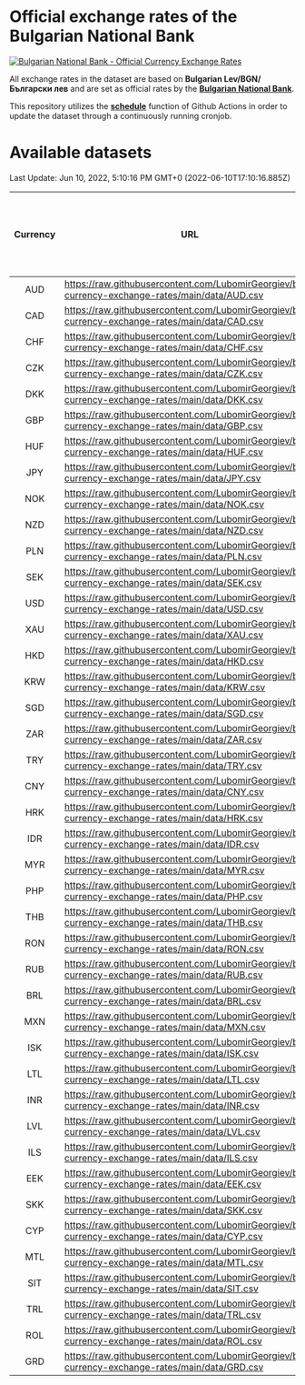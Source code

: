 # Official exchange rates of the Bulgarian National Bank

[![Bulgarian National Bank - Official Currency Exchange Rates](https://github.com/LubomirGeorgiev/bnb-currency-exchange-rates/actions/workflows/update-rates.yml/badge.svg?branch=main)](https://github.com/LubomirGeorgiev/bnb-currency-exchange-rates/actions/workflows/update-rates.yml)

All exchange rates in the dataset are based on **Bulgarian Lev/BGN/Български лев** and are set as official rates by the [**Bulgarian National Bank**](https://www.bnb.bg/Statistics/StExternalSector/StExchangeRates/StERForeignCurrencies/index.htm?toLang=_EN).

This repository utilizes the [**schedule**](https://docs.github.com/en/actions/reference/events-that-trigger-workflows) function of Github Actions in order to update the dataset through a continuously running cronjob.

# Available datasets

<!-- START LINKS (DO NOT EVER FU*ING DELETE THIS COMMENT FOR THE LOVE OF YOUR LIFE!!! IF YOU ARE CURIOS HOW IT WORKS, YOU CAN HAVE A LOOK AT ./src/updateReadme.ts) -->

Last Update: Jun 10, 2022, 5:10:16 PM GMT+0 (2022-06-10T17:10:16.885Z)

| Currency | URL                                                                                             | Number of records | Number of missing days that were filled in |
| :------: | ----------------------------------------------------------------------------------------------- | :---------------: | :----------------------------------------: |
|   AUD    | https://raw.githubusercontent.com/LubomirGeorgiev/bnb-currency-exchange-rates/main/data/AUD.csv |       8156        |                    2517                    |
|   CAD    | https://raw.githubusercontent.com/LubomirGeorgiev/bnb-currency-exchange-rates/main/data/CAD.csv |       8156        |                    2517                    |
|   CHF    | https://raw.githubusercontent.com/LubomirGeorgiev/bnb-currency-exchange-rates/main/data/CHF.csv |       8156        |                    2517                    |
|   CZK    | https://raw.githubusercontent.com/LubomirGeorgiev/bnb-currency-exchange-rates/main/data/CZK.csv |       8156        |                    2517                    |
|   DKK    | https://raw.githubusercontent.com/LubomirGeorgiev/bnb-currency-exchange-rates/main/data/DKK.csv |       8156        |                    2517                    |
|   GBP    | https://raw.githubusercontent.com/LubomirGeorgiev/bnb-currency-exchange-rates/main/data/GBP.csv |       8156        |                    2517                    |
|   HUF    | https://raw.githubusercontent.com/LubomirGeorgiev/bnb-currency-exchange-rates/main/data/HUF.csv |       8156        |                    2517                    |
|   JPY    | https://raw.githubusercontent.com/LubomirGeorgiev/bnb-currency-exchange-rates/main/data/JPY.csv |       8156        |                    2517                    |
|   NOK    | https://raw.githubusercontent.com/LubomirGeorgiev/bnb-currency-exchange-rates/main/data/NOK.csv |       8156        |                    2517                    |
|   NZD    | https://raw.githubusercontent.com/LubomirGeorgiev/bnb-currency-exchange-rates/main/data/NZD.csv |       8156        |                    2517                    |
|   PLN    | https://raw.githubusercontent.com/LubomirGeorgiev/bnb-currency-exchange-rates/main/data/PLN.csv |       8156        |                    2517                    |
|   SEK    | https://raw.githubusercontent.com/LubomirGeorgiev/bnb-currency-exchange-rates/main/data/SEK.csv |       8156        |                    2517                    |
|   USD    | https://raw.githubusercontent.com/LubomirGeorgiev/bnb-currency-exchange-rates/main/data/USD.csv |       8156        |                    2517                    |
|   XAU    | https://raw.githubusercontent.com/LubomirGeorgiev/bnb-currency-exchange-rates/main/data/XAU.csv |       8156        |                    2519                    |
|   HKD    | https://raw.githubusercontent.com/LubomirGeorgiev/bnb-currency-exchange-rates/main/data/HKD.csv |       7856        |                    2428                    |
|   KRW    | https://raw.githubusercontent.com/LubomirGeorgiev/bnb-currency-exchange-rates/main/data/KRW.csv |       7856        |                    2428                    |
|   SGD    | https://raw.githubusercontent.com/LubomirGeorgiev/bnb-currency-exchange-rates/main/data/SGD.csv |       7856        |                    2428                    |
|   ZAR    | https://raw.githubusercontent.com/LubomirGeorgiev/bnb-currency-exchange-rates/main/data/ZAR.csv |       7856        |                    2428                    |
|   TRY    | https://raw.githubusercontent.com/LubomirGeorgiev/bnb-currency-exchange-rates/main/data/TRY.csv |       6338        |                    1958                    |
|   CNY    | https://raw.githubusercontent.com/LubomirGeorgiev/bnb-currency-exchange-rates/main/data/CNY.csv |       6218        |                    1922                    |
|   HRK    | https://raw.githubusercontent.com/LubomirGeorgiev/bnb-currency-exchange-rates/main/data/HRK.csv |       6218        |                    1922                    |
|   IDR    | https://raw.githubusercontent.com/LubomirGeorgiev/bnb-currency-exchange-rates/main/data/IDR.csv |       6218        |                    1922                    |
|   MYR    | https://raw.githubusercontent.com/LubomirGeorgiev/bnb-currency-exchange-rates/main/data/MYR.csv |       6218        |                    1922                    |
|   PHP    | https://raw.githubusercontent.com/LubomirGeorgiev/bnb-currency-exchange-rates/main/data/PHP.csv |       6218        |                    1922                    |
|   THB    | https://raw.githubusercontent.com/LubomirGeorgiev/bnb-currency-exchange-rates/main/data/THB.csv |       6218        |                    1922                    |
|   RON    | https://raw.githubusercontent.com/LubomirGeorgiev/bnb-currency-exchange-rates/main/data/RON.csv |       6159        |                    1904                    |
|   RUB    | https://raw.githubusercontent.com/LubomirGeorgiev/bnb-currency-exchange-rates/main/data/RUB.csv |       6117        |                    1888                    |
|   BRL    | https://raw.githubusercontent.com/LubomirGeorgiev/bnb-currency-exchange-rates/main/data/BRL.csv |       5255        |                    1632                    |
|   MXN    | https://raw.githubusercontent.com/LubomirGeorgiev/bnb-currency-exchange-rates/main/data/MXN.csv |       5255        |                    1632                    |
|   ISK    | https://raw.githubusercontent.com/LubomirGeorgiev/bnb-currency-exchange-rates/main/data/ISK.csv |       5156        |                    1595                    |
|   LTL    | https://raw.githubusercontent.com/LubomirGeorgiev/bnb-currency-exchange-rates/main/data/LTL.csv |       5147        |                    1576                    |
|   INR    | https://raw.githubusercontent.com/LubomirGeorgiev/bnb-currency-exchange-rates/main/data/INR.csv |       4886        |                    1516                    |
|   LVL    | https://raw.githubusercontent.com/LubomirGeorgiev/bnb-currency-exchange-rates/main/data/LVL.csv |       4782        |                    1462                    |
|   ILS    | https://raw.githubusercontent.com/LubomirGeorgiev/bnb-currency-exchange-rates/main/data/ILS.csv |       4161        |                    1296                    |
|   EEK    | https://raw.githubusercontent.com/LubomirGeorgiev/bnb-currency-exchange-rates/main/data/EEK.csv |       3992        |                    1218                    |
|   SKK    | https://raw.githubusercontent.com/LubomirGeorgiev/bnb-currency-exchange-rates/main/data/SKK.csv |       2965        |                    907                     |
|   CYP    | https://raw.githubusercontent.com/LubomirGeorgiev/bnb-currency-exchange-rates/main/data/CYP.csv |       2897        |                    881                     |
|   MTL    | https://raw.githubusercontent.com/LubomirGeorgiev/bnb-currency-exchange-rates/main/data/MTL.csv |       2597        |                    792                     |
|   SIT    | https://raw.githubusercontent.com/LubomirGeorgiev/bnb-currency-exchange-rates/main/data/SIT.csv |       2542        |                    778                     |
|   TRL    | https://raw.githubusercontent.com/LubomirGeorgiev/bnb-currency-exchange-rates/main/data/TRL.csv |       1816        |                    557                     |
|   ROL    | https://raw.githubusercontent.com/LubomirGeorgiev/bnb-currency-exchange-rates/main/data/ROL.csv |       1697        |                    524                     |
|   GRD    | https://raw.githubusercontent.com/LubomirGeorgiev/bnb-currency-exchange-rates/main/data/GRD.csv |        359        |                    107                     |

<!-- END LINKS (DO NOT EVER FU*ING DELETE THIS COMMENT FOR THE LOVE OF YOUR LIFE!!! IF YOU ARE CURIOS HOW IT WORKS, YOU CAN HAVE A LOOK AT ./src/updateReadme.ts) -->
